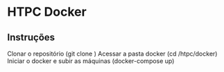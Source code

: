 # HTPC Docker

## Instruções

Clonar o repositório (git clone <url>)
Acessar a pasta docker (cd /htpc/docker)
Iniciar o docker e subir as máquinas (docker-compose up)